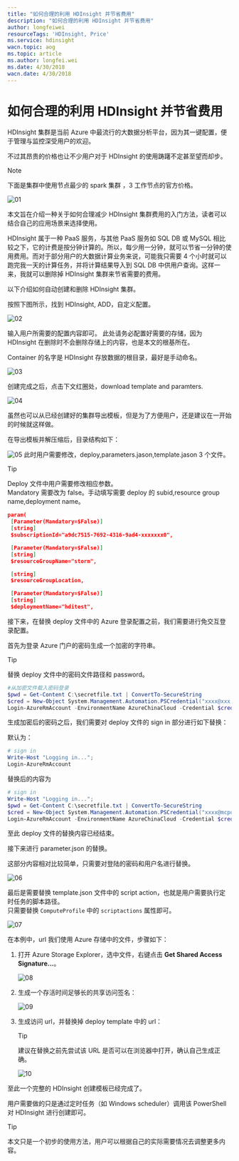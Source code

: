 ```yaml
---
title: "如何合理的利用 HDInsight 并节省费用"
description: "如何合理的利用 HDInsight 并节省费用"
author: longfeiwei
resourceTags: 'HDInsight, Price'
ms.service: hdinsight
wacn.topic: aog
ms.topic: article
ms.author: longfei.wei
ms.date: 4/30/2018
wacn.date: 4/30/2018
---
```


# 如何合理的利用 HDInsight 并节省费用

HDInsight 集群是当前 Azure 中最流行的大数据分析平台，因为其一键配置，便于管理与监控深受用户的欢迎。

不过其昂贵的价格也让不少用户对于 HDInsight 的使用踌躇不定甚至望而却步。

> [!NOTE]
> 下面是集群中使用节点最少的 spark 集群 ，3 工作节点的官方价格。

![01](media/aog-hdinsight-howto-save-budget/01.png)

本文旨在介绍一种关于如何合理减少 HDInsight 集群费用的入门方法，读者可以结合自己的应用场景来选择使用。

HDInsight 属于一种 PaaS 服务，与其他 PaaS 服务如 SQL DB 或 MySQL 相比较之下，它的计费是按分钟计算的。所以，每少用一分钟，就可以节省一分钟的使用费用。而对于部分用户的大数据计算业务来说，可能我只需要 4 个小时就可以跑完我一天的计算任务，并将计算结果导入到 SQL DB 中供用户查询。这样一来，我就可以删除掉 HDInsight 集群来节省需要的费用。

以下介绍如何自动创建和删除 HDInsight 集群。

按照下图所示，找到 HDInsight, ADD，自定义配置。

![02](media/aog-hdinsight-howto-save-budget/02.png)

输入用户所需要的配置内容即可。
此处请务必配置好需要的存储，因为 HDInsight 在删除时不会删除存储上的内容，也是本文的根基所在。

Container 的名字是 HDInsight 存放数据的根目录，最好是手动命名。

![03](media/aog-hdinsight-howto-save-budget/03.png)

创建完成之后，点击下文红圈处，download template and paramters.

![04](media/aog-hdinsight-howto-save-budget/04.png)

虽然也可以从已经创建好的集群导出模板，但是为了方便用户，还是建议在一开始的时候就这样做。

在导出模板并解压缩后，目录结构如下：

![05](media/aog-hdinsight-howto-save-budget/05.png)
此时用户需要修改，deploy,parameters.jason,template.jason 3 个文件。

> [!TIP]
> Deploy 文件中用户需要修改相应参数。<br>
> Mandatory 需要改为 false。手动填写需要 deploy 的 subid,resource group name,deployment name。

```json
param(
 [Parameter(Mandatory=$False)]
 [string]
 $subscriptionId="a9dc7515-7692-4316-9ad4-xxxxxxx0",

 [Parameter(Mandatory=$False)]
 [string]
 $resourceGroupName="storm",

 [string]
 $resourceGroupLocation,

 [Parameter(Mandatory=$False)]
 [string]
 $deploymentName="hditest",
```

接下来，在替换 deploy 文件中的 Azure 登录配置之前，我们需要进行免交互登录配置。

首先为登录 Azure 门户的密码生成一个加密的字符串。

> [!TIP]
> 替换 deploy 文件中的密码文件路径和 password。

```powershell
#从加密文件载入密码登录
$pwd = Get-Content C:\secretfile.txt | ConvertTo-SecureString
$cred = New-Object System.Management.Automation.PSCredential("xxxx@xxx.partner.onmschina.cn",”password”)
Login-AzureRmAccount -EnvironmentName AzureChinaCloud -Credential $cred
```

生成加密后的密码之后，我们需要对 deploy 文件的 sign in 部分进行如下替换：

默认为：

```powershell
# sign in
Write-Host "Logging in...";
Login-AzureRmAccount
```

替换后的内容为

```powershell
# sign in
Write-Host "Logging in...";
$pwd = Get-Content C:\secretfile.txt | ConvertTo-SecureString
$cred = New-Object System.Management.Automation.PSCredential("xxxx@mcpod.partner.onmschina.cn",$pwd)
Login-AzureRmAccount -EnvironmentName AzureChinaCloud -Credential $cred
```

至此 deploy 文件的替换内容已经结束。

接下来进行 parameter.json 的替换。

这部分内容相对比较简单，只需要对登陆的密码和用户名进行替换。

![06](media/aog-hdinsight-howto-save-budget/06.png)

最后是需要替换 template.json 文件中的 script action，也就是用户需要执行定时任务的脚本路径。<br>
只需要替换 `ComputeProfile` 中的 `scriptactions` 属性即可。

![07](media/aog-hdinsight-howto-save-budget/07.png)

在本例中，url 我们使用 Azure 存储中的文件，步骤如下：

1. 打开 Azure Storage Explorer，选中文件，右键点击 **Get Shared Access Signature...**。

    ![08](media/aog-hdinsight-howto-save-budget/08.png)

2. 生成一个存活时间足够长的共享访问签名：

    ![09](media/aog-hdinsight-howto-save-budget/09.png)

3. 生成访问 url，并替换掉 deploy template 中的 url：

    > [!TIP]
    > 建议在替换之前先尝试该 URL 是否可以在浏览器中打开，确认自己生成正确。

    ![10](media/aog-hdinsight-howto-save-budget/10.png)

至此一个完整的 HDInsight 创建模板已经完成了。

用户需要做的只是通过定时任务（如 Windows scheduler）调用该 PowerShell 对 HDInsight 进行创建即可。

> [!TIP]
> 本文只是一个初步的使用方法，用户可以根据自己的实际需要情况去调整更多内容。
